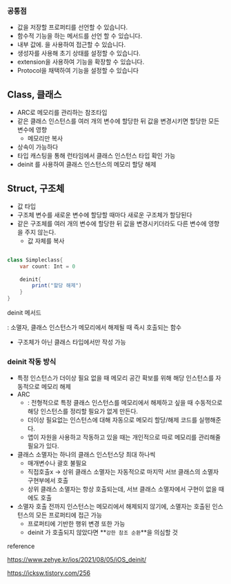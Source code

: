 ### 공통점

- 값을 저장할 프로퍼티를 선언할 수 있습니다.
- 함수적 기능을 하는 메서드를 선언 할 수 있습니다.
- 내부 값에. 을 사용하여 접근할 수 있습니다.
- 생성자를 사용해 초기 상태를 설정할 수 있습니다.
- extension을 사용하여 기능을 확장할 수 있습니다.
- Protocol을 채택하여 기능을 설정할 수 있습니다

## Class, 클래스

- ARC로 메모리를 관리하는 참조타입
- 같은 클래스 인스턴스를 여러 개의 변수에 할당한 뒤 값을 변경시키면 할당한 모든 변수에 영향
    - 메모리만 복사
- 상속이 가능하다
- 타입 캐스팅을 통해 런타임에서 클래스 인스턴스 타입 확인 가능
- deinit 를 사용하여 클래스 인스턴스의 메모리 할당 해제

## Struct, 구조체

- 값 타입
- 구조체 변수를 새로운 변수에 할당할 때마다 새로운 구조체가 할당된다
- 같은 구조체를 여러 개의 변수에 할당한 뒤 값을 변경시키더라도 다른 변수에 영향을 주지 않는다.
    - 값 자체를 복사

```java

class Simpleclass{
    var count: Int = 0
    
    deinit{
        print("할당 해제")
    }
}
```

deinit 메서드

: 소멸자, 클래스 인스턴스가 메모리에서 해제될 때 즉시 호출되는 함수

- 구조체가 아닌 클래스 타입에서만 작성 가능

### deinit 작동 방식

- 특정 인스턴스가 더이상 필요 없을 때 메모리 공간 확보를 위해 해당 인스턴스를 자동적으로 메모리 해제
- ARC
    - : 전형적으로 특정 클래스 인스턴스를 메모리에서 해제하고 싶을 때 수동적으로 해당 인스턴스를 정리할 필요가 없게 만든다.
    - 더이상 필요없는 인스턴스에 대해 자동으로 메모리 할당/해제 코드를 실행해준다.
    - 앱이 자원을 사용하고 작동하고 있을 때는 개인적으로 따로 메모리를 관리해줄 필요가 있다.
- 클래스 소멸자는 하나의 클래스 인스턴스당 최대 하나씩
    - 매개변수나 괄호 불필요
    - 직접호출x → 상위 클래스 소멸자는 자동적으로 마지막 서브 클래스의 소멸자 구현부에서 호출
    - 상위 클래스 소멸자는 항상 호출되는데, 서브 클래스 소멸자에서 구현이 없을 때에도 호출
- 소멸자 호출 전까지 인스턴스는 메모리에서 해제되지 않기에, 소멸자는 호출된 인스턴스의 모든 프로퍼티에 접근 가능
    - 프로퍼티에 기반한 행위 변경 또한 가능
    - deinit 가 호출되지 않았다면 **`강한 참조 순환`**을 의심할 것
 

reference

https://www.zehye.kr/ios/2021/08/05/iOS_deinit/

https://icksw.tistory.com/256
